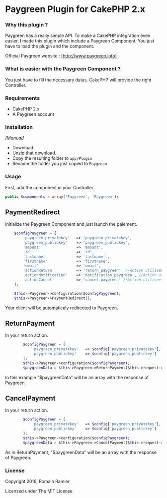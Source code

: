 # Paygreen Plugin for CakePHP 2.x

### Why this plugin ?

Paygreen has a really simple API. To make a CakePHP integration even easier, I made this plugin which include a Paygreen Component. You just have to load the plugin and the component.

Official Paygreen website : [http://www.paygreen.info]

### What is easier with the Paygreen Component ?

You just have to fill the necessary datas. CakePHP will provide the right Controller.

### Requirements

* CakePHP 2.x
* A Paygreen account

### Installation

_[Manual]_

* Download
* Unzip that download.
* Copy the resulting folder to `app/Plugin`
* Rename the folder you just copied to `Paygreen`



### Usage

First, add the component in your Controller

```php
public $components = array('Paygreen', 'Paygreen');
```


## PaymentRedirect
Initialize the Paygreen Component and just launch the paiement.

```php
	$configPaygreen = [
		'paygreen_privatekey'   => 'paygreen_privatekey',
		'paygreen_publickey'    => 'paygreen_publickey',
		'amount'                => 'amount',
		'id'                    => 'id',
		'lastname'              => 'lastname' ,
		'firstname'             => 'firstname',
		'email'                 => 'email',
		'actionReturn'          => 'return_paygreen', //Action utilisée pour le retour de paiement
		'actionNotification'    => 'notification_paygreen', //Action utilisée pour la notification de paiement
		'actionCancel'          => 'cancel_paygreen' //Action utilisée pour l'annulation du paiement
	];

	$this->Paygreen->configuration($configPaygreen);
	$this->Paygreen->PaymentRedirect();
```

Your client will be automaticaly redirected to Paygreen.

## ReturnPayment

In your return action.

```php
		$configPaygreen = [
			'paygreen_privatekey'   => $config['paygreen_privatekey'],
			'paygreen_publickey'    => $config['paygreen_publickey']
		];
		$this->Paygreen->configuration($configPaygreen);
		$paygreenData = $this->Paygreen->ReturnPayment($this->request->data);
```
In this example "$paygreenData" will be an array with the response of Paygreen.

## CancelPayment

In your return action.

```php
		$configPaygreen = [
			'paygreen_privatekey'   => $config['paygreen_privatekey'],
			'paygreen_publickey'    => $config['paygreen_publickey']
		];
		$this->Paygreen->configuration($configPaygreen);
		$paygreenData = $this->Paygreen->CancelPayment($this->request->data);
```
As in ReturnPayment, "$paygreenData" will be an array with the response of Paygreen.


### License

Copyright 2016, Romain Ramier

Licensed under The MIT License 